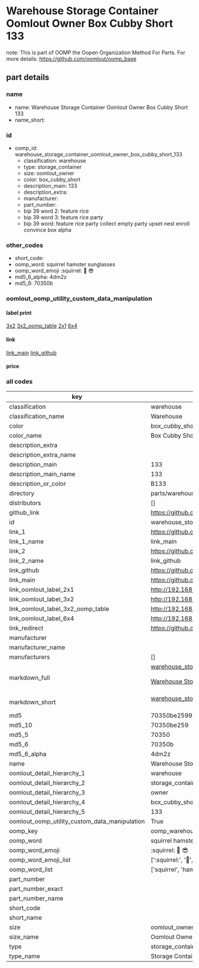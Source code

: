 # Warehouse Storage Container Oomlout Owner Box Cubby Short 133  

note: This is part of OOMP the Oopen Organization Method For Parts. For more details: https://github.com/oomlout/oomp_base

##  part details
  







### name
* name: Warehouse Storage Container Oomlout Owner Box Cubby Short 133
* name_short: 
### id
* oomp_id: warehouse_storage_container_oomlout_owner_box_cubby_short_133
  * classification: warehouse
  * type: storage_container
  * size: oomlout_owner
  * color: box_cubby_short
  * description_main: 133
  * description_extra: 
  * manufacturer: 
  * part_number: 
  * bip 39 word 2: feature rice
  * bip 39 word 3: feature rice party
  * bip 39 word: feature rice party collect empty party upset nest enroll convince box alpha

### other_codes
* short_code: 
* oomp_word: squirrel hamster sunglasses
* oomp_word_emoji :squirrel: :hamster: :sunglasses:
* md5_6_alpha: 4dm2z
* md5_6: 70350b






### oomlout_oomp_utility_custom_data_manipulation
#### label print
[3x2](http://192.168.1.245:1112/?label=oomp%204dm2z)
[3x2_oomp_table](http://192.168.1.108:1112/?label=oomp%204dm2z)
[2x1](http://192.168.1.242:1112/?label=oomp%204dm2z)
[6x4](http://192.168.1.55:1112/?label=oomp%204dm2z)    

#### link

[link_main](https://github.com/oomlout/oomlout_oomp_version_1_messy/tree/main/parts/warehouse_storage_container_oomlout_owner_box_cubby_short_133) [link_github](https://github.com/oomlout/oomlout_oomp_version_1_messy/tree/main/parts/warehouse_storage_container_oomlout_owner_box_cubby_short_133)                             

#### price







### all codes 
| key | value |  
| --- | --- |  
| classification | warehouse |  
| classification_name | Warehouse |  
| color | box_cubby_short |  
| color_name | Box Cubby Short |  
| description_extra |  |  
| description_extra_name |  |  
| description_main | 133 |  
| description_main_name | 133 |  
| description_or_color | B133 |  
| directory | parts/warehouse_storage_container_oomlout_owner_box_cubby_short_133 |  
| distributors | [] |  
| github_link | https://github.com/oomlout/oomlout_oomp_part_src/tree/main/parts/warehouse_storage_container_oomlout_owner_box_cubby_short_133 |  
| id | warehouse_storage_container_oomlout_owner_box_cubby_short_133 |  
| link_1 | https://github.com/oomlout/oomlout_oomp_version_1_messy/tree/main/parts/warehouse_storage_container_oomlout_owner_box_cubby_short_133 |  
| link_1_name | link_main |  
| link_2 | https://github.com/oomlout/oomlout_oomp_version_1_messy/tree/main/parts/warehouse_storage_container_oomlout_owner_box_cubby_short_133 |  
| link_2_name | link_github |  
| link_github | https://github.com/oomlout/oomlout_oomp_version_1_messy/tree/main/parts/warehouse_storage_container_oomlout_owner_box_cubby_short_133 |  
| link_main | https://github.com/oomlout/oomlout_oomp_version_1_messy/tree/main/parts/warehouse_storage_container_oomlout_owner_box_cubby_short_133 |  
| link_oomlout_label_2x1 | http://192.168.1.242:1112/?label=oomp%204dm2z |  
| link_oomlout_label_3x2 | http://192.168.1.245:1112/?label=oomp%204dm2z |  
| link_oomlout_label_3x2_oomp_table | http://192.168.1.108:1112/?label=oomp%204dm2z |  
| link_oomlout_label_6x4 | http://192.168.1.55:1112/?label=oomp%204dm2z |  
| link_redirect | https://github.com/oomlout/oomlout_oomp_version_1_messy/tree/main/parts/warehouse_storage_container_oomlout_owner_box_cubby_short_133 |  
| manufacturer |  |  
| manufacturer_name |  |  
| manufacturers | [] |  
| markdown_full | [warehouse_storage_container_oomlout_owner_box_cubby_short_133](none)<br>[](none)<br>[Warehouse Storage Container Oomlout Owner Box Cubby Short 133](none)<br><br> |  
| markdown_short | [warehouse_storage_container_oomlout_owner_box_cubby_short_133](none)<br><br> |  
| md5 | 70350be259949de6822492d9412e4aa1 |  
| md5_10 | 70350be259 |  
| md5_5 | 70350 |  
| md5_6 | 70350b |  
| md5_6_alpha | 4dm2z |  
| name | Warehouse Storage Container Oomlout Owner Box Cubby Short 133 |  
| oomlout_detail_hierarchy_1 | warehouse |  
| oomlout_detail_hierarchy_2 | storage_container |  
| oomlout_detail_hierarchy_3 | owner |  
| oomlout_detail_hierarchy_4 | box_cubby_short |  
| oomlout_detail_hierarchy_5 | 133 |  
| oomlout_oomp_utility_custom_data_manipulation | True |  
| oomp_key | oomp_warehouse_storage_container_oomlout_owner_box_cubby_short_133 |  
| oomp_word | squirrel hamster sunglasses |  
| oomp_word_emoji | :squirrel: :hamster: :sunglasses: |  
| oomp_word_emoji_list | [':squirrel:', ':hamster:', ':sunglasses:'] |  
| oomp_word_list | ['squirrel', 'hamster', 'sunglasses'] |  
| part_number |  |  
| part_number_exact |  |  
| part_number_name |  |  
| short_code |  |  
| short_name |  |  
| size | oomlout_owner |  
| size_name | Oomlout Owner |  
| type | storage_container |  
| type_name | Storage Container |  
